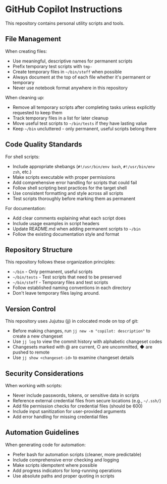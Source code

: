 # GitHub Copilot Instructions

This repository contains personal utility scripts and tools.

## File Management

When creating files:
- Use meaningful, descriptive names for permanent scripts
- Prefix temporary test scripts with `tmp-`
- Create temporary files in `~/bin/steff` when possible
- Always document at the top of each file whether it's permanent or temporary
- Never use notebook format anywhere in this repository

When cleaning up:
- Remove all temporary scripts after completing tasks unless explicitly requested to keep them
- Track temporary files in a list for later cleanup
- Move useful test scripts to `~/bin/tests` if they have lasting value
- Keep `~/bin` uncluttered - only permanent, useful scripts belong there

## Code Quality Standards

For shell scripts:
- Include appropriate shebangs (`#!/usr/bin/env bash`, `#!/usr/bin/env zsh`, etc.)
- Make scripts executable with proper permissions
- Add comprehensive error handling for scripts that could fail
- Follow shell scripting best practices for the target shell
- Use consistent formatting and style across all scripts
- Test scripts thoroughly before marking them as permanent

For documentation:
- Add clear comments explaining what each script does
- Include usage examples in script headers
- Update README.md when adding permanent scripts to `~/bin`
- Follow the existing documentation style and format

## Repository Structure

This repository follows these organization principles:
- `~/bin` - Only permanent, useful scripts
- `~/bin/tests` - Test scripts that need to be preserved
- `~/bin/steff` - Temporary files and test scripts
- Follow established naming conventions in each directory
- Don't leave temporary files laying around.

## Version Control

This repository uses Jujutsu (jj) in colocated mode on top of git:
- Before making changes, run `jj new -m "copilot: description"` to create a new changeset
- Use `jj log` to view the commit history with alphabetic changeset codes
- Changesets marked with @ are current, ○ are uncommitted, ◆ are pushed to remote
- Use `jj show <changeset-id>` to examine changeset details

## Security Considerations

When working with scripts:
- Never include passwords, tokens, or sensitive data in scripts
- Reference external credential files from secure locations (e.g., `~/.ssh/`)
- Add file permission checks for credential files (should be 600)
- Include input sanitization for user-provided arguments
- Add error handling for missing credential files

## Automation Guidelines

When generating code for automation:
- Prefer bash for automation scripts (cleaner, more predictable)
- Include comprehensive error checking and logging
- Make scripts idempotent where possible
- Add progress indicators for long-running operations
- Use absolute paths and proper quoting in scripts
